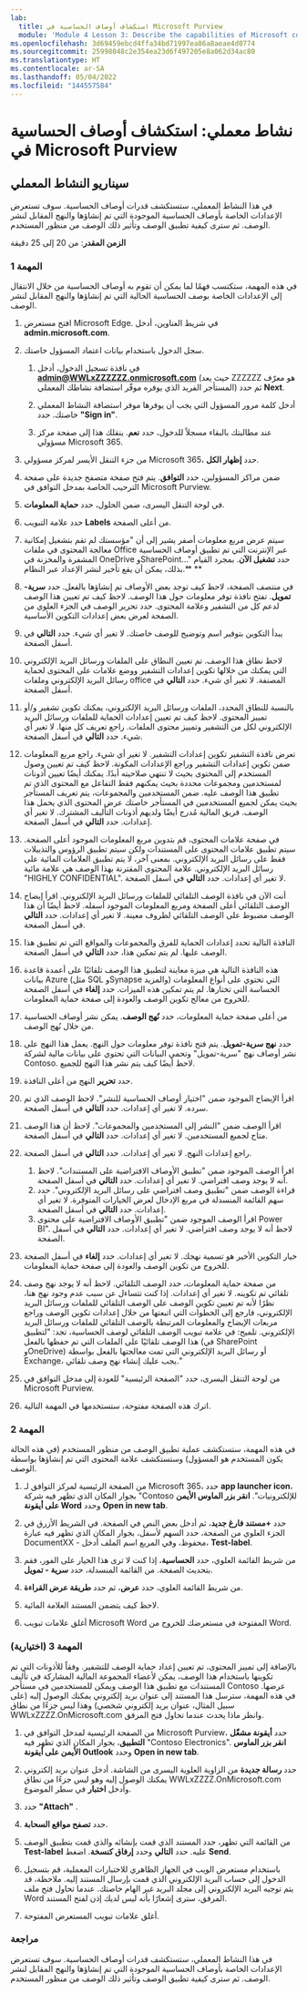 ```yaml
---
lab:
  title: استكشاف أوصاف الحساسية في Microsoft Purview
  module: 'Module 4 Lesson 3: Describe the capabilities of Microsoft compliance solutions: Describe information protection and data lifecycle management of Microsoft Purview'
ms.openlocfilehash: 3d69459ebcd4ffa34bd71997ea86a8aeae4d0774
ms.sourcegitcommit: 25998048c2e354ea23d6f497205e8a062d34ac80
ms.translationtype: HT
ms.contentlocale: ar-SA
ms.lasthandoff: 05/04/2022
ms.locfileid: "144557584"
---
```

# <a name="lab-explore-sensitivity-labels-in-microsoft-purview"></a>نشاط معملي: استكشاف أوصاف الحساسية في Microsoft Purview

## <a name="lab-scenario"></a>سيناريو النشاط المعملي

في هذا النشاط المعملي، ستستكشف قدرات أوصاف الحساسية.  سوف تستعرض الإعدادات الخاصة بأوصاف الحساسية الموجودة التي تم إنشاؤها والنهج المقابل لنشر الوصف.   ثم سترى كيفية تطبيق الوصف وتأثير ذلك الوصف من منظور المستخدم.

**الزمن المقدر**: من 20 إلى 25 دقيقة

### <a name="task-1"></a>المهمة 1

في هذه المهمة، ستكتسب فهمًا لما يمكن أن تقوم به أوصاف الحساسية من خلال الانتقال إلى الإعدادات الخاصة بوصف الحساسية الحالية التي تم إنشاؤها والنهج المقابل لنشر الوصف.

1. افتح مستعرض Microsoft Edge. في شريط العناوين، أدخل **admin.microsoft.com**.

1. سجل الدخول باستخدام بيانات اعتماد المسؤول خاصتك.
    1. في نافذة تسجيل الدخول، أدخل **admin@WWLxZZZZZZ.onmicrosoft.com** (حيث يعد ZZZZZZ هو معرّف المستأجر الفريد الذي يوفره موفّر استضافة نشاطك المعملي) ثم حدد **Next**.

    1. أدخل كلمة مرور المسؤول التي يجب أن يوفرها موفر استضافة النشاط المعملي خاصتك. حدد **"Sign in"**.
    1. عند مطالبتك بالبقاء مسجلاً للدخول، حدد **نعم**. ينقلك هذا إلى صفحة مركز مسؤولي Microsoft 365.

1. من جزء التنقل الأيسر لمركز مسؤولي Microsoft 365، حدد **إظهار الكل**.

1. ضمن مراكز المسؤولين، حدد **التوافق**.  يتم فتح صفحة متصفح جديدة على صفحة الترحيب الخاصة بمدخل التوافق في Microsoft Purview.  

1. في لوحة التنقل اليسرى، ضمن الحلول، حدد **حماية المعلومات**.

1. حدد علامة التبويب **Labels** من أعلى الصفحة.

1. سيتم عرض مربع معلومات أصفر يشير إلى أن "مؤسستك لم تقم بتشغيل إمكانية معالجة المحتوى في ملفات Office عبر الإنترنت التي تم تطبيق أوصاف الحساسية المشفرة والمخزنة في OneDrive وSharePoint..."  حدد **تشغيل الآن**.  بمجرد القيام بذلك، يمكن أن يقع تأخير لنشر الإعداد عبر النظام.** **

1. في منتصف الصفحة، لاحظ كيف توجد بعض الأوصاف تم إنشاؤها بالفعل.  حدد **سرية-تمويل**.  تفتح نافذة توفر معلومات حول هذا الوصف.  لاحظ كيف تم تعيين هذا الوصف لدعم كل من التشفير وعلامة المحتوى.  حدد تحرير الوصف في الجزء العلوي من الصفحة لعرض بعض إعدادات التكوين الأساسية.

1. يبدأ التكوين بتوفير اسم وتوضيح للوصف خاصتك.  لا تغير أي شيء.  حدد **التالي** في أسفل الصفحة.

1. لاحظ نطاق هذا الوصف.  تم تعيين النطاق على الملفات ورسائل البريد الإلكتروني التي يمكنك من خلالها تكوين إعدادات التشفير ووضع علامات على المحتوى لحماية رسائل البريد الإلكتروني وملفات office المصنفة.  لا تغير أي شيء.  حدد **التالي** في أسفل الصفحة.

1. بالنسبة للنطاق المحدد، الملفات ورسائل البريد الإلكتروني، يمكنك تكوين تشفير و/أو تمييز المحتوى.  لاحظ كيف تم تعيين إعدادات الحماية للملفات ورسائل البريد الإلكتروني لكل من التشفير وتمييز محتوى الملفات.  راجع تعريف كل منها.  لا تغير أي شيء.  حدد **التالي** في أسفل الصفحة.

1. تعرض نافذة التشفير تكوين إعدادات التشفير.  لا تغير أي شيء.  راجع مربع المعلومات ضمن تكوين إعدادات التشفير وراجع الإعدادات المكونة. لاحظ كيف تم تعيين وصول المستخدم إلى المحتوى بحيث لا تنتهي صلاحيته أبدًا.  يمكنك أيضًا تعيين أذونات لمستخدمين ومجموعات محددة بحيث يمكنهم فقط التفاعل مع المحتوى الذي تم تطبيق هذا الوصف عليه.  ضمن المستخدمين والمجموعات، يتم تعريف المستأجر بحيث يمكن لجميع المستخدمين في المستأجر خاصتك عرض المحتوى الذي يحمل هذا الوصف.  فريق المالية مُدرج أيضًا ولديهم أذونات التأليف المشترك.  لا تغير أي إعدادات.  حدد **التالي** في أسفل الصفحة.

1. في صفحة علامات المحتوى، قم بتدوين مربع المعلومات الموجود أعلى الصفحة.  سيتم تطبيق علامات المحتوى على المستندات ولكن سيتم تطبيق الرؤوس والتذييلات فقط على رسائل البريد الإلكتروني. بمعنى آخر، لا يتم تطبيق العلامات المائية على رسائل البريد الإلكتروني.  علامة المحتوى المقترنة بهذا الوصف هي علامة مائية "HIGHLY CONFIDENTIAL".  لا تغير أي إعدادات.  حدد **التالي** في أسفل الصفحة.

1. أنت الآن في نافذة الوصف التلقائي للملفات ورسائل البريد الإلكتروني.  اقرأ إيضاح الوصف التلقائي أعلى الصفحة ومربع المعلومات الموجود أسفله.  لاحظ أيضًا أن هذا الوصف مضبوط على الوصف التلقائي لظروف معينة. لا تغير أي إعدادات.  حدد **التالي** في أسفل الصفحة.

1. النافذة التالية تحدد إعدادات الحماية للفرق والمجموعات والمواقع التي تم تطبيق هذا الوصف عليها. لم يتم تمكين هذا، حدد **التالي** في أسفل الصفحة.

1. هذه النافذة التالية هي ميزة معاينة لتطبيق هذا الوصف تلقائيًا على أعمدة قاعدة بيانات Azure (مثل SQL وSynapse والمزيد) التي تحتوي على أنواع المعلومات الحساسة التي تختارها.  لم يتم تمكين هذه الميزات. حدد **إلغاء** في أسفل الصفحة للخروج من معالج تكوين الوصف والعودة إلى صفحة حماية المعلومات.

1. من أعلى صفحة حماية المعلومات، حدد **نُهج الوصف**.  يمكن نشر أوصاف الحساسية من خلال نُهج الوصف.  

1. حدد **نهج سرية-تمويل**.  يتم فتح نافذة توفر معلومات حول النهج.  يعمل هذا النهج على نشر أوصاف نهج "سرية-تمويل" وتحمي البيانات التي تحتوي على بيانات مالية لشركة Contoso.  لاحظ أيضًا كيف يتم نشر هذا النهج للجميع.  

1. حدد **تحرير** النهج من أعلى النافذة.

1. اقرأ الإيضاح الموجود ضمن "اختيار أوصاف الحساسية للنشر".  لاحظ الوصف الذي تم سرده.  لا تغير أي إعدادات.  حدد **التالي** في أسفل الصفحة.

1. اقرأ الوصف ضمن "النشر إلى المستخدمين والمجموعات".  لاحظ أن هذا الوصف متاح لجميع المستخدمين.  لا تغير أي إعدادات.  حدد **التالي** في أسفل الصفحة.

1. راجع إعدادات النهج.  لا تغير أي إعدادات.  حدد **التالي** في أسفل الصفحة.
    1. اقرأ الوصف الموجود ضمن "تطبيق الأوصاف الافتراضية على المستندات".  لاحظ أنه لا يوجد وصف افتراضي. لا تغير أي إعدادات.  حدد **التالي** في أسفل الصفحة.
    1. قراءة الوصف ضمن "تطبيق وصف افتراضي على رسائل البريد الإلكتروني".  حدد سهم القائمة المنسدلة في مربع الإدخال لعرض الخيارات المتوفرة. لا تغير أي إعدادات.  حدد **التالي** في أسفل الصفحة.
    1. اقرأ الوصف الموجود ضمن "تطبيق الأوصاف الافتراضية على محتوى Power BI".  لاحظ أنه لا يوجد وصف افتراضي. لا تغير أي إعدادات.  حدد **التالي** في أسفل الصفحة.

1. خيار التكوين الأخير هو تسمية نهجك.  لا تغير أي إعدادات.  حدد **إلغاء** في أسفل الصفحة للخروج من تكوين الوصف والعودة إلى صفحة حماية المعلومات.

1. من صفحة حماية المعلومات، حدد الوصف التلقائي.  لاحظ أنه لا يوجد نهج وصف تلقائي تم تكوينه.  لا تغير أي إعدادات.  إذا كنت تتساءل عن سبب عدم وجود نهج هنا، نظرًا لأنه تم تعيين تكوين الوصف على الوصف التلقائي للملفات ورسائل البريد الإلكتروني، فارجع إلى الخطوات التي اتبعتها من خلال إعدادات تكوين الوصف وراجع مربعات الإيضاح والمعلومات المرتبطة بالوصف التلقائي للملفات ورسائل البريد الإلكتروني.  تلميح:  في علامة تبويب الوصف التلقائي لوصف الحساسية، تجد:  "لتطبيق هذا الوصف تلقائيًا على الملفات التي تم حفظها بالفعل (في SharePoint وOneDrive) أو رسائل البريد الإلكتروني التي تمت معالجتها بالفعل بواسطة Exchange، يجب عليك إنشاء نهج وصف تلقائي."

1. من لوحة التنقل اليسرى، حدد "الصفحة الرئيسية" للعودة إلى مدخل التوافق في Microsoft Purview.

1. اترك هذه الصفحة مفتوحة، ستستخدمها في المهمة التالية.

### <a name="task-2"></a>المهمة 2

في هذه المهمة، ستستكشف عملية تطبيق الوصف من منظور المستخدم (في هذه الحالة يكون المستخدم هو المسؤول) وستستكشف علامة المحتوى التي تم إنشاؤها بواسطة الوصف.

1. من الصفحة الرئيسية لمركز التوافق لـ Microsoft 365، حدد **app launcher icon**، بجوار المكان الذي تظهر فيه شركة "Contoso للإلكترونيات". **انقر بزر الماوس الأيمن على أيقونة Word** وحدد **Open in new tab**.  

1. حدد **+مستند فارغ جديد**، ثم أدخل بعض النص في الصفحة.  في الشريط الأزرق في الجزء العلوي من الصفحة، حدد السهم لأسفل، بجوار المكان الذي تظهر فيه عبارة DocumentXX - محفوظ، وفي المربع اسم الملف أدخل، **Test-label**.

1. من شريط القائمة العلوي، حدد **الحساسية**، إذا كنت لا ترى هذا الخيار على الفور، فقم بتحديث الصفحة. من القائمة المنسدلة، حدد **سرية - تمويل**.

1. من شريط القائمة العلوي، حدد **عرض**، ثم حدد **طريقة عرض القراءة**.

1. لاحظ كيف يتضمن المستند العلامة المائية.  

1. أغلق علامات تبويب Microsoft Word المفتوحة في مستعرضك للخروج من Word.

### <a name="task-3-optional"></a>المهمة 3 (اختيارية)

بالإضافة إلى تمييز المحتوى، تم تعيين إعداد حماية الوصف للتشفير. وفقاً للأذونات التي تم تكوينها باستخدام هذا الوصف، يمكن لأعضاء المجموعة المالية المشاركة في تأليف المستندات مع تطبيق هذا الوصف ويمكن للمستخدمين في مستأجر Contoso عرضها.  في هذه المهمة، سترسل هذا المستند إلى عنوان بريد إلكتروني يمكنك الوصول إليه (على سبيل المثال، عنوان بريد إلكتروني شخصي) وهذا ليس جزءًا من نطاق WWLxZZZZ.OnMicrosoft.com وانظر ماذا يحدث عندما تحاول فتح المرفق.

1. من الصفحة الرئيسية لمدخل التوافق في Microsoft Purview، حدد **أيقونة مشغّل التطبيق**، بجوار المكان الذي تظهر فيه "Contoso Electronics". **انقر بزر الماوس الأيمن على أيقونة Outlook** وحدد **Open in new tab**.

1. حدد **رسالة جديدة** من الزاوية العلوية اليسرى من الشاشة.  أدخل عنوان بريد إلكتروني يمكنك الوصول إليه وهو ليس جزءًا من نطاق WWLxZZZZ.OnMicrosoft.com وأدخل **اختبار** في سطر الموضوع.

1. حدد **"Attach"** .

1. حدد **تصفح مواقع السحابة**.

1. من القائمة التي تظهر، حدد المستند الذي قمت بإنشائه والذي قمت بتطبيق الوصف **Test-label** عليه. حدد **التالي** وحدد **إرفاق كنسخة**.  اضغط **Send**.

1. باستخدام مستعرض الويب في الجهاز الظاهري للاختبارات المعملية، قم بتسجيل الدخول إلى حساب البريد الإلكتروني الذي قمت بإرسال المستند إليه.  ملاحظة، قد يتم توجيه البريد الإلكتروني إلى مجلد البريد غير الهام خاصتك.  عندما تحاول فتح ملف Word المرفق، سترى إشعارًا بأنه ليس لديك إذن لفتح المستند.

1. أغلق علامات تبويب المستعرض المفتوحة.

### <a name="review"></a>مراجعة

في هذا النشاط المعملي، ستستكشف قدرات أوصاف الحساسية.  سوف تستعرض الإعدادات الخاصة بأوصاف الحساسية الموجودة التي تم إنشاؤها والنهج المقابل لنشر الوصف.   ثم سترى كيفية تطبيق الوصف وتأثير ذلك الوصف من منظور المستخدم.
